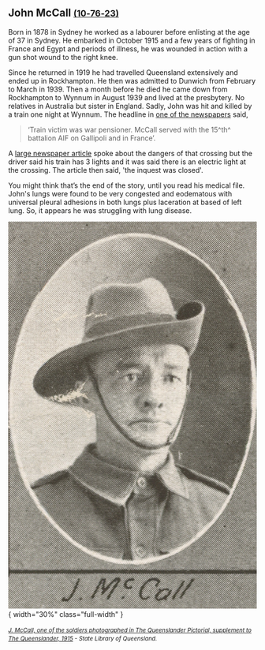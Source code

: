 ## John McCall <small>[(10‑76‑23)](https://brisbane.discovereverafter.com/profile/31708656 "Go to Memorial Information" )</small>

Born in 1878 in Sydney he worked as a labourer before enlisting at the age of 37 in Sydney.  He embarked in October 1915 and a few years of fighting in France and Egypt and periods of illness, he was wounded in action with a gun shot wound to the right knee. 

Since he returned in 1919 he had travelled Queensland extensively and ended up in Rockhampton. He then was admitted to Dunwich from February to March in 1939. Then a month before he died he came down from Rockhampton to Wynnum in August 1939 and lived at the presbytery. No relatives in Australia but sister in England. Sadly, John was hit and killed by a train one night at Wynnum. The headline in [one of the newspapers](http://nla.gov.au/nla.news-article40857611) said,

> ‘Train victim was war pensioner. McCall served with the 15^th^ battalion AIF on Gallipoli and in France’.

A [large newspaper article](https://trove.nla.gov.au/newspaper/article/184382067) spoke about the dangers of that crossing but the driver said his train has 3 lights and it was said there is an electric light at the crossing. The article then said, 'the inquest was closed'. 

You might think that’s the end of the story, until you read his medical file. John's lungs were found to be very congested and eodematous with universal pleural adhesions in both lungs plus laceration at based of left lung. So, it appears he was struggling with lung disease. 

![J. McCall](../assets/john-mccall.jpeg){ width="30%" class="full-width" } 

*<small>[J. McCall, one of the soldiers photographed in The Queenslander Pictorial, supplement to The Queenslander, 1915](https://onesearch.slq.qld.gov.au/permalink/61SLQ_INST/dls06p/alma99183927221702061) - State Library of Queensland.</small>*